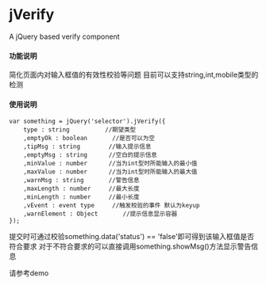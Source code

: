 jVerify
=======

A jQuery based verify component

#### 功能说明
简化页面内对输入框值的有效性校验等问题
目前可以支持string,int,mobile类型的检测

#### 使用说明
    var something = jQuery('selector').jVerify({
        type : string          //期望类型
        ,emptyOk : boolean       //是否可以为空
        ,tipMsg : string        //输入提示信息
        ,emptyMsg : string      //空白的提示信息
        ,minValue : number      //当为int型时所能输入的最小值
        ,maxValue : number      //当为int型时所能输入的最大值
        ,warnMsg : string       //警告信息
        ,maxLength : number     //最大长度
        ,minLength : number     //最小长度
        ,vEvent : event type     //触发校验的事件 默认为keyup
        ,warnElement : Object       //提示信息显示容器
    });
 提交时可通过校验something.data('status') == 'false'即可得到该输入框值是否符合要求
 对于不符合要求的可以直接调用something.showMsg()方法显示警告信息

 请参考demo
